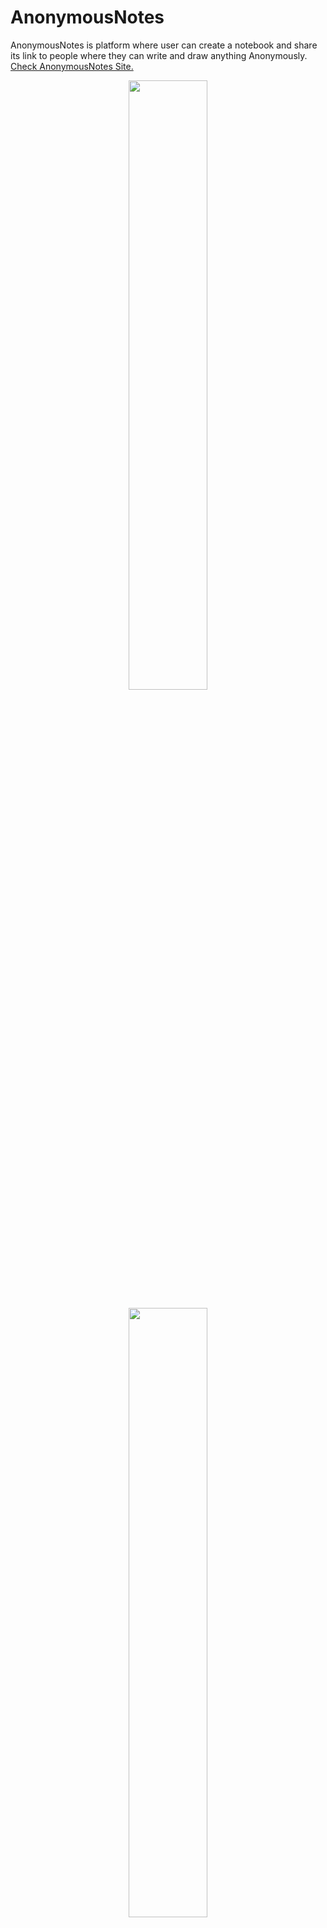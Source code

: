 # AnonymousNotes
AnonymousNotes is platform where user can create a notebook and share its link to people where they can write and draw anything Anonymously.
<br/>
<a href="https://yourbuddyxyz.000webhostapp.com/">Check AnonymousNotes Site.</a>

<p align="center">
  <img src="https://user-images.githubusercontent.com/70664666/139024063-16c92ef8-7b87-43fc-8b7e-ab9b68b090e6.png" width="50%" height="50%" />
</p>
<p align="center">
  <img src="https://user-images.githubusercontent.com/70664666/139024077-e11f42d5-9d26-4eb7-b8ec-003c02b45e01.png" width="50%" height="50%" />
</p>
<p align="center">
  <img src="https://user-images.githubusercontent.com/70664666/139024082-c48e74ec-a518-45cf-9192-69bc37efa6e7.png" width="50%" height="50%" />
</p>
<p align="center">
  <img src="https://user-images.githubusercontent.com/70664666/139024084-6f334bf9-d759-4d28-a237-5a151a562b9f.png" width="50%" height="50%" />
</p>
<p align="center">
  <img src="https://user-images.githubusercontent.com/70664666/139024092-398fb057-de9f-4b4c-b176-f9a725f90f19.png" width="50%" height="50%" />
</p>
<p align="center">
  <img src="https://user-images.githubusercontent.com/70664666/139024096-e96e88c0-d522-41a7-a2b6-df1fffc6c402.png" width="50%" height="50%" />
</p>
<p align="center">
  <img src="https://user-images.githubusercontent.com/70664666/139024100-102e5340-693c-4747-8f7d-d9e35d3c0f4d.png" width="50%" height="50%" />
</p>


